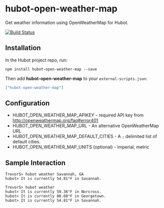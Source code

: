 # hubot-open-weather-map

Get weather information using OpenWeatherMap for Hubot.

[![Build Status](https://travis-ci.org/TrevorS/hubot-open-weather-map.svg?branch=master)](https://travis-ci.org/TrevorS/hubot-open-weather-map)

## Installation

In the Hubot project repo, run:

`npm install hubot-open-weather-map --save`

Then add **hubot-open-weather-map** to your `external-scripts.json`:

```json
["hubot-open-weather-map"]
```

## Configuration

* HUBOT_OPEN_WEATHER_MAP_APIKEY - required API key from http://openweathermap.org/faq#error401
* HUBOT_OPEN_WEATHER_MAP_URL - An alternative OpenWeatherMap URL
* HUBOT_OPEN_WEATHER_MAP_DEFAULT_CITIES - A `;` delimited list of default cities.
* HUBOT_OPEN_WEATHER_MAP_UNITS (optional) - imperial, metric

## Sample Interaction

```
TrevorS> hubot weather Savannah, GA
hubot> It is currently 54.81°F in Savannah.

TrevorS> hubot weather
hubot> It is currently 59.36°F in Norcross.
hubot> It is currently 80.60°F in Georgetown.
hubot> It is currently 54.81°F in Savannah.
```
